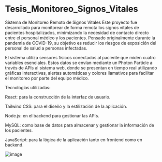 # Tesis_Monitoreo_Signos_Vitales

Sistema de Monitoreo Remoto de Signos Vitales
Este proyecto fue desarrollado para monitorear de forma remota los signos vitales de pacientes hospitalizados, minimizando la necesidad de contacto directo entre el personal médico y los pacientes. Pensado originalmente durante la pandemia de COVID-19, su objetivo es reducir los riesgos de exposición del personal de salud a personas infectadas.

El sistema utiliza sensores físicos conectados al paciente que miden cuatro variables esenciales. Estos datos se envían mediante un Photon Particle a través de APIs al sistema web, donde se presentan en tiempo real utilizando gráficas interactivas, alertas automáticas y colores llamativos para facilitar el monitoreo por parte del equipo médico.

Tecnologías utilizadas:

  React: para la construcción de la interfaz de usuario.

  Tailwind CSS: para el diseño y la estilización de la aplicación.

  Node.js: en el backend para gestionar las APIs.

  MySQL: como base de datos para almacenar y gestionar la información de los pacientes.

  JavaScript: para la lógica de la aplicación tanto en frontend como en backend.

  ![image](https://github.com/user-attachments/assets/1de4a48a-83d7-481d-9294-4a654b34f909)


